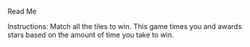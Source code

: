 Read Me

Instructions: Match all the tiles to win. This game times you and awards stars based on the amount of time you take to win.